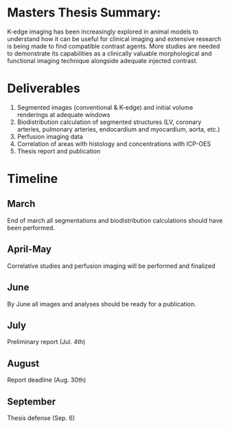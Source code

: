 # Masters Thesis Summary: 
K-edge imaging has been increasingly explored in animal models to understand how it can be useful for clinical imaging and extensive research is being made to find compatible contrast agents. More studies are needed to demonstrate its capabilities as a clinically valuable morphological and functional imaging technique alongside adequate injected contrast. 

# Deliverables
1. Segmented images (conventional & K-edge) and initial volume renderings at adequate windows 
2. Biodistribution calculation of segmented structures (LV, coronary arteries, pulmonary arteries, endocardium and myocardium, aorta, etc.)
3. Perfusion imaging data
4. Correlation of areas with histology and concentrations with ICP-OES
5. Thesis report and publication

# Timeline
  ## March
  End of march all segmentations and biodistribution calculations should have been performed.
  ## April-May
  Correlative studies and perfusion imaging will be performed and finalized
  ## June
  By June all images and analyses should be ready for a publication.
  ## July
  Preliminary report (Jul. 4th)
  ## August
  Report deadline (Aug. 30th)
  ## September
  Thesis defense (Sep. 6)
